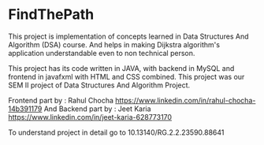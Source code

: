 # FindThePath
This project is implementation of concepts learned in Data Structures And Algorithm (DSA) course. And helps in making Dijkstra algorithm's application understandable even to non technical person.

This project has its code written in JAVA, with backend in MySQL and frontend in javafxml with HTML and CSS combined.
This project was our SEM II project of Data Structures And Algorithm Project.

Frontend part by : Rahul Chocha  https://www.linkedin.com/in/rahul-chocha-14b391179 And 
Backend part by : Jeet Karia  https://www.linkedin.com/in/jeet-karia-628773170

To understand project in detail go to 10.13140/RG.2.2.23590.88641
